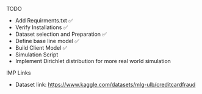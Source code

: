TODO
- Add Requirments.txt ✅
- Verify Installations ✅
- Dataset selection and Preparation ✅
- Define base line model ✅
- Build Client Model ✅
- Simulation Script
- Implement Dirichlet distribution for more real world simulation


IMP Links
- Dataset link: https://www.kaggle.com/datasets/mlg-ulb/creditcardfraud